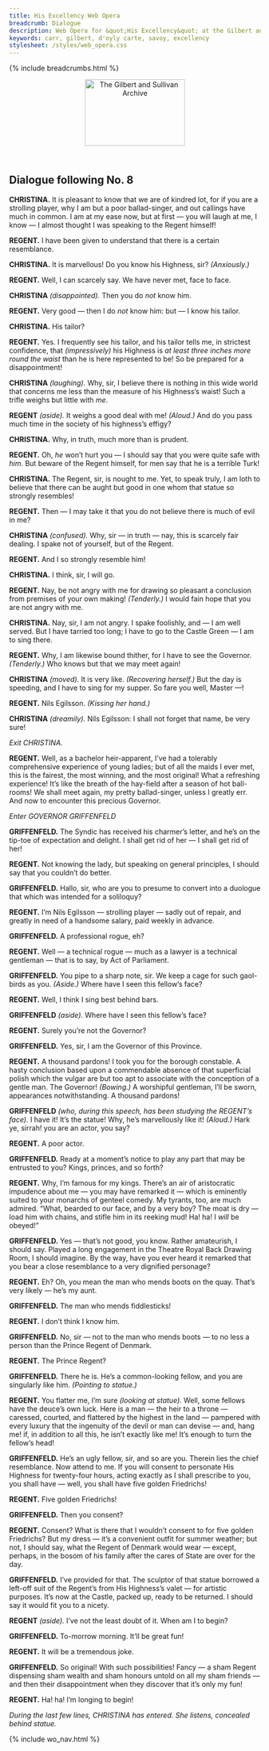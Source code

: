 ```yaml
---
title: His Excellency Web Opera
breadcrumb: Dialogue
description: Web Opera for &quot;His Excellency&quot; at the Gilbert and Sullivan Archive
keywords: carr, gilbert, d'oyly carte, savoy, excellency
stylesheet: /styles/web_opera.css
---
```


{% include breadcrumbs.html %}
<header>
    <a href="../../index.html"><img src="https://gsarchive.net/layout/images/logo3sm.jpg" alt="The Gilbert and Sullivan Archive" width="200" height="133" border="0"></a>
    <div class=titlecard style="background-color: #515056; background-image: url(../graphics/title.gif)" title="His Excellency"></div>
</header>

## Dialogue following No. 8

**CHRISTINA.** It is pleasant to know that we are of kindred lot, for if you are a strolling player,
why I am but a poor ballad-singer, and out callings have much in common. I am 
at my ease now, but at first — you will laugh at me, I know — I almost thought I
was speaking to the Regent himself!

**REGENT.** I have been given to understand that there is a certain resemblance.

**CHRISTINA.** It is marvellous! Do you know his Highness, sir? *(Anxiously.)*

**REGENT.** Well, I can scarcely say. We have never met, face to face.

**CHRISTINA** *(disappointed).* Then you do *not* know him.

**REGENT.** Very good — then I do *not* know him: but — I know his tailor.

**CHRISTINA.** His tailor?

**REGENT.** Yes. I frequently see his tailor, and his tailor tells me, in strictest confidence, that
*(impressively)* his Highness is *at least three inches more round the waist* than he
is here represented to be! So be prepared for a disappointment!

**CHRISTINA** *(laughing).* Why, sir, I believe there is nothing in this wide world that concerns me
less than the measure of his Highness’s waist! Such a trifle weighs but little with
*me*.

**REGENT** *(aside).* It weighs a good deal with me! *(Aloud.)* And do you pass much time in the
society of his highness’s effigy?

**CHRISTINA.** Why, in truth, much more than is prudent.

**REGENT.** Oh, *he* won’t hurt you — I should say that you were quite safe with *him*. But
beware of the Regent himself, for men say that he is a terrible Turk!

**CHRISTINA.** The Regent, sir, is nought to me. Yet, to speak truly, I am loth to believe that
there can be aught but good in one whom that statue so strongly resembles!

**REGENT.** Then — I may take it that you do not believe there is much of evil in me?

**CHRISTINA** *(confused).* Why, sir — in truth — nay, this is scarcely fair dealing. I spake not of
yourself, but of the Regent.

**REGENT.** And I so strongly resemble him!

**CHRISTINA.** I think, sir, I will go.

**REGENT.** Nay, be not angry with me for drawing so pleasant a conclusion from premises of
your own making! *(Tenderly.)* I would fain hope that you are not angry with me.

**CHRISTINA.** Nay, sir, I am not angry. I spake foolishly, and — I am well served. But I have
tarried too long; I have to go to the Castle Green — I am to sing there.

**REGENT.** Why, I am likewise bound thither, for I have to see the Governor. *(Tenderly.)*
Who knows but that we may meet again!

**CHRISTINA** *(moved).* It is very like. *(Recovering herself.)* But the day is speeding, and I have to
sing for my supper. So fare you well, Master —!

**REGENT.** Nils Egilsson. *(Kissing her hand.)*

**CHRISTINA** *(dreamily).* Nils Egilsson: I shall not forget that name, be very sure!

*Exit CHRISTINA.*

**REGENT.** Well, as a bachelor heir-apparent, I’ve had a tolerably comprehensive experience
of young ladies; but of all the maids I ever met, this is the fairest, the most
winning, and the most original! What a refreshing experience! It’s like the breath
of the hay-field after a season of hot ball-rooms! We shall meet again, my pretty
ballad-singer, unless I greatly err. And now to encounter this precious Governor.

*Enter GOVERNOR GRIFFENFELD*

**GRIFFENFELD.** The Syndic has received his charmer’s letter, and he’s on the tip-toe of
expectation and delight. I shall get rid of her — I shall get rid of her!

**REGENT.** Not knowing the lady, but speaking on general principles, I should say that you
couldn’t do better.

**GRIFFENFELD.** Hallo, sir, who are you to presume to convert into a duologue that which was
intended for a soliloquy?

**REGENT.** I’m Nils Egilsson — strolling player — sadly out of repair, and greatly in need of
a handsome salary, paid weekly in advance.

**GRIFFENFELD.** A professional rogue, eh?

**REGENT.** Well — a technical rogue — much as a lawyer is a technical gentleman — that is
to say, by Act of Parliament.

**GRIFFENFELD.** You pipe to a sharp note, sir. We keep a cage for such gaol-birds as you. *(Aside.)*
Where have I seen this fellow’s face?

**REGENT.** Well, I think I sing best behind bars.

**GRIFFENFELD** *(aside).* Where have I seen this fellow’s face?

**REGENT.** Surely you’re not the Governor?

**GRIFFENFELD.** Yes, sir, I am the Governor of this Province.

**REGENT.** A thousand pardons! I took you for the borough constable. A hasty conclusion
based upon a commendable absence of that superficial polish which the vulgar are
but too apt to associate with the conception of a gentle man. The Governor!
*(Bowing.)* A worshipful gentleman, I’ll be sworn, appearances notwithstanding. A
thousand pardons!

**GRIFFENFELD** *(who, during this speech, has been studying the REGENT’s face).* I have it! It’s the
statue! Why, he’s marvellously like it! *(Aloud.)* Hark ye, sirrah! you are an actor,
you say?

**REGENT.** A poor actor.

**GRIFFENFELD.** Ready at a moment’s notice to play any part that may be entrusted to you? Kings,
princes, and so forth?

**REGENT.** Why, I’m famous for my kings. There’s an air of aristocratic impudence about me
— you may have remarked it — which is eminently suited to your monarchs of
genteel comedy. My tyrants, too, are much admired. “What, bearded to our face,
and by a very boy? The moat is dry — load him with chains, and stifle him in its
reeking mud! Ha! ha! I *will* be obeyed!”

**GRIFFENFELD.** Yes — that’s not good, you know. Rather amateurish, I should say. Played a long
engagement in the Theatre Royal Back Drawing Room, I should imagine. By the
way, have you ever heard it remarked that you bear a close resemblance to a very
dignified personage?

**REGENT.** Eh? Oh, you mean the man who mends boots on the quay. That’s very likely —
he’s my aunt.

**GRIFFENFELD.** The man who mends fiddlesticks!

**REGENT.** I don’t think I know him.

**GRIFFENFELD.** No, sir — not to the man who mends boots — to no less a person than the Prince
Regent of Denmark.

**REGENT.** The Prince Regent?

**GRIFFENFELD.** There he is. He’s a common-looking fellow, and you are singularly like him.
*(Pointing to statue.)*

**REGENT.** You flatter me, I’m sure *(looking at statue).* Well, some fellows have the deuce’s
own luck. Here is a man — the heir to a throne — caressed, courted, and flattered
by the highest in the land — pampered with every luxury that the ingenuity of the
devil or man can devise — and, hang me! if, in addition to all this, he isn’t exactly
like me! It’s enough to turn the fellow’s head!

**GRIFFENFELD.** He’s an ugly fellow, sir, and so are you. Therein lies the chief resemblance. Now
attend to me. If you will consent to personate His Highness for twenty-four hours,
acting exactly as I shall prescribe to you, you shall have — well, you shall have
five golden Friedrichs!

**REGENT.** Five golden Friedrichs!

**GRIFFENFELD.** Then you consent?

**REGENT.** Consent? What is there that I wouldn’t consent to for five golden Friedrichs? But
my dress — it’s a convenient outfit for summer weather; but not, I should say,
what the Regent of Denmark would wear — except, perhaps, in the bosom of his
family after the cares of State are over for the day.

**GRIFFENFELD.** I’ve provided for that. The sculptor of that statue borrowed a left-off suit of the
Regent’s from His Highness’s valet — for artistic purposes. It’s now at the
Castle, packed up, ready to be returned. I should say it would fit you to a nicety.

**REGENT** *(aside).* I’ve not the least doubt of it. When am I to begin?

**GRIFFENFELD.** To-morrow morning. It’ll be great fun!

**REGENT.** It will be a tremendous joke.

**GRIFFENFELD.** So original! With such possibilities! Fancy — a sham Regent dispensing sham
wealth and sham honours untold on all my sham friends — and then their
disappointment when they discover that it’s only my fun!

**REGENT.** Ha! ha! I’m longing to begin!

*During the last few lines, CHRISTINA has entered. She listens, concealed behind statue.*

{% include wo_nav.html %}
